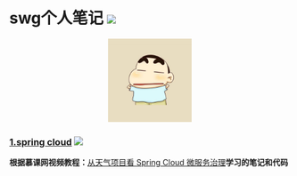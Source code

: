 # swg个人笔记 ![](https://img.shields.io/badge/language-java-orange.svg)

<div align="center">
	<img src="pic/avatar.png" width="150px">
</div>

### [1.spring cloud](https://github.com/sunweiguo/swgBook/tree/master/spring-cloud-weather-action) [![](https://travis-ci.org/Alamofire/Alamofire.svg?branch=master)](https://travis-ci.org/Alamofire/Alamofire)

<b>根据慕课网视频教程：</b>[从天气项目看 Spring Cloud 微服务治理](http://coding.imooc.com/class/177.html)<b>学习的笔记和代码</b>



